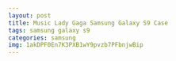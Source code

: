 ```yaml
---
layout: post
title: Music Lady Gaga Samsung Galaxy S9 Case
tags: samsung galaxy s9
categories: samsung
img: 1akDPF0En7K3PXB1wY9pvzb7PFbnjwBip
---
```

